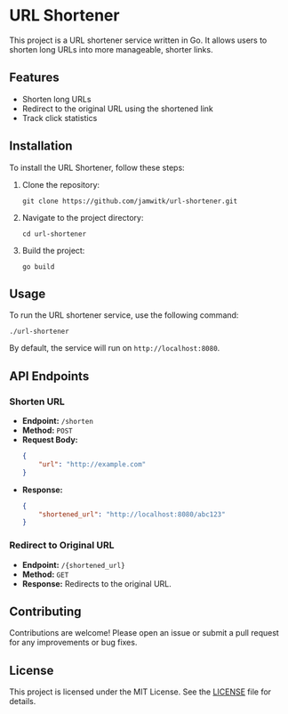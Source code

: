 # URL Shortener

This project is a URL shortener service written in Go. It allows users to shorten long URLs into more manageable, shorter links.

## Features

- Shorten long URLs
- Redirect to the original URL using the shortened link
- Track click statistics

## Installation

To install the URL Shortener, follow these steps:

1. Clone the repository:
    ```
    git clone https://github.com/jamwitk/url-shortener.git
    ```
2. Navigate to the project directory:
    ```
    cd url-shortener
    ```
3. Build the project:
    ```
    go build
    ```

## Usage

To run the URL shortener service, use the following command:
```
./url-shortener
```

By default, the service will run on `http://localhost:8080`.

## API Endpoints

### Shorten URL

- **Endpoint:** `/shorten`
- **Method:** `POST`
- **Request Body:**
    ```json
    {
        "url": "http://example.com"
    }
    ```
- **Response:**
    ```json
    {
        "shortened_url": "http://localhost:8080/abc123"
    }
    ```

### Redirect to Original URL

- **Endpoint:** `/{shortened_url}`
- **Method:** `GET`
- **Response:** Redirects to the original URL.

## Contributing

Contributions are welcome! Please open an issue or submit a pull request for any improvements or bug fixes.

## License

This project is licensed under the MIT License. See the [LICENSE](LICENSE) file for details.
